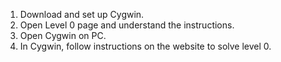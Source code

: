 1. Download and set up Cygwin.
2. Open Level 0 page and understand the instructions.
3. Open Cygwin on PC.
4. In Cygwin, follow instructions on the website to solve level 0.